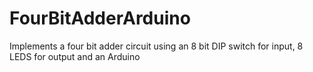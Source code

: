FourBitAdderArduino
===================

Implements a four bit adder circuit using an 8 bit DIP switch for input, 8 LEDS for output and an Arduino
